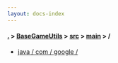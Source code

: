```yaml
---
layout: docs-index
---
```

#### [.](./../../../index) > [BaseGameUtils](./../../index) > [src](./../index) > [main](./index) > **/**

- [java / com / google / ](java/com/google/)
